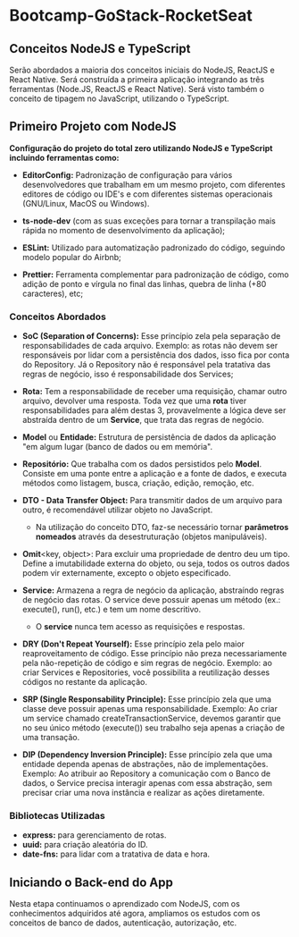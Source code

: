 # Bootcamp-GoStack-RocketSeat

## **Conceitos NodeJS e TypeScript**

Serão abordados a maioria dos conceitos iniciais do NodeJS, ReactJS e React Native. Será construída a primeira aplicação integrando as três ferramentas (Node.JS, ReactJS e React Native). Será visto também o conceito  de tipagem no JavaScript, utilizando o TypeScript.

## **Primeiro Projeto com NodeJS**

**Configuração do projeto do total zero utilizando NodeJS e TypeScript incluindo ferramentas como:**

- **EditorConfig:** Padronização de configuração para vários desenvolvedores que trabalham em um mesmo projeto, com diferentes editores de código ou IDE's e com diferentes sistemas operacionais (GNU/Linux, MacOS ou Windows).
  
- **ts-node-dev** (com as suas exceções para tornar a transpilação mais rápida no momento de desenvolvimento da aplicação);
  
- **ESLint:** Utilizado para automatização padronizado do código, seguindo modelo popular do Airbnb;
  
- **Prettier:** Ferramenta complementar para padronização de código, como adição de ponto e vírgula no final das linhas, quebra de linha (+80 caracteres), etc;

### **Conceitos Abordados**

- **SoC (Separation of Concerns):** Esse princípio zela pela separação de responsabilidades de cada arquivo. Exemplo: as rotas não devem ser responsáveis por lidar com a persistência dos dados, isso fica por conta do Repository. Já o Repository não é responsável pela tratativa das regras de negócio, isso é responsabilidade dos Services;

- **Rota:** Tem a responsabilidade de receber uma requisição, chamar outro arquivo, devolver uma resposta. Toda vez que uma **rota** tiver responsabilidades para além destas 3, provavelmente a lógica deve ser abstraída dentro de um **Service**, que trata das regras de negócio.

- **Model** ou **Entidade:** Estrutura de persistência de dados da aplicação "em algum lugar (banco de dados ou em memória".

- **Repositório:** Que trabalha com os dados  persistidos pelo **Model**. Consiste em uma ponte entre a aplicação e a fonte de dados, e executa métodos como listagem, busca, criação, edição, remoção, etc.

- **DTO - Data Transfer Object:** Para transmitir dados de um arquivo para outro, é recomendável utilizar objeto no JavaScript.
  
  - Na utilização do conceito DTO, faz-se necessário tornar **parâmetros nomeados** através da desestruturação (objetos manipuláveis).
  
- **Omit**<key, object>: Para excluir uma propriedade de dentro deu um tipo. Define a imutabilidade externa do objeto, ou seja, todos os outros dados podem vir externamente, excepto o objeto especificado.

- **Service:** Armazena a regra de negócio da aplicação, abstraíndo regras de negócio das rotas. O service deve possuir apenas um método (ex.: execute(), run(), etc.) e tem um nome descritivo.
  - O **service** nunca tem acesso as requisições e respostas.

- **DRY (Don't Repeat Yourself):** Esse princípio zela pelo maior reaproveitamento de código. Esse princípio não preza necessariamente pela não-repetição de código e sim regras de negócio. Exemplo: ao criar Services e Repositories, você possibilita a reutilização desses códigos no restante da aplicação.

- **SRP (Single Responsability Principle):** Esse princípio zela que uma classe deve possuir apenas uma responsabilidade. Exemplo: Ao criar um service chamado createTransactionService, devemos garantir que no seu único método (execute()) seu trabalho seja apenas a criação de uma transação.

- **DIP (Dependency Inversion Principle):** Esse princípio zela que uma entidade dependa apenas de abstrações, não de implementações. Exemplo: Ao atribuir ao Repository a comunicação com o Banco de dados, o Service precisa interagir apenas com essa abstração, sem precisar criar uma nova instância e realizar as ações diretamente.

### **Bibliotecas Utilizadas**

- **express:** para gerenciamento de rotas.
- **uuid:** para criação aleatória do ID.
- **date-fns:** para lidar com a tratativa de data e hora.

## **Iniciando o Back-end do App**

Nesta etapa continuamos o aprendizado com NodeJS, com os conhecimentos adquiridos até agora, ampliamos os estudos com os conceitos de banco de dados, autenticação, autorização, etc.

